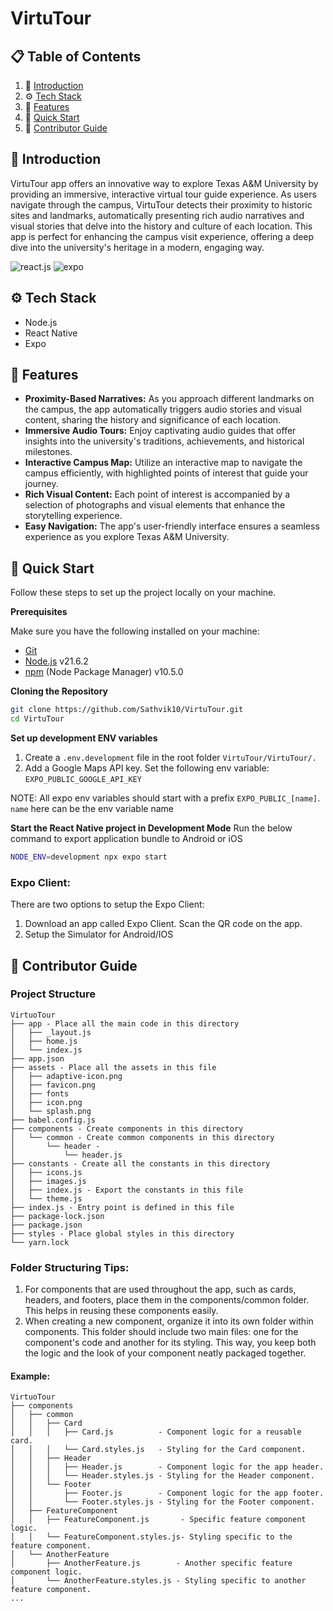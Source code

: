 
# VirtuTour

## 📋 <a name="table">Table of Contents</a>

1. 🤖 [Introduction](#introduction)
2. ⚙️  [Tech Stack](#tech-stack)
3. 🔋 [Features](#features)
4. 🤸 [Quick Start](#quick-start)
5. 📖 [Contributor Guide](#contributor-guide)
## <a name="introduction">🤖 Introduction</a>

VirtuTour app offers an innovative way to explore Texas A&M University by providing an immersive, interactive virtual tour guide experience. As users navigate through the campus, VirtuTour detects their proximity to historic sites and landmarks, automatically presenting rich audio narratives and visual stories that delve into the history and culture of each location. This app is perfect for enhancing the campus visit experience, offering a deep dive into the university's heritage in a modern, engaging way.

<div>
<img src="https://img.shields.io/badge/-React_Native-black?style=for-the-badge&logoColor=white&logo=react&color=61DAFB" alt="react.js" />
<img src="https://img.shields.io/badge/-Expo-black?style=for-the-badge&logoColor=white&logo=expo&color=000020" alt="expo" />
</div>

## <a name="tech-stack">⚙️ Tech Stack</a>
 - Node.js
 - React Native
 - Expo

## <a name="features">🔋 Features</a>

- **Proximity-Based Narratives:** As you approach different landmarks on the campus, the app automatically triggers audio stories and visual content, sharing the history and significance of each location.
- **Immersive Audio Tours:** Enjoy captivating audio guides that offer insights into the university's traditions, achievements, and historical milestones.
- **Interactive Campus Map:** Utilize an interactive map to navigate the campus efficiently, with highlighted points of interest that guide your journey.
- **Rich Visual Content:** Each point of interest is accompanied by a selection of photographs and visual elements that enhance the storytelling experience.
- **Easy Navigation:** The app's user-friendly interface ensures a seamless experience as you explore Texas A&M University.




## <a name="quick-start">🤸 Quick Start</a>

Follow these steps to set up the project locally on your machine.

**Prerequisites**

Make sure you have the following installed on your machine:

- [Git](https://git-scm.com/)
- [Node.js](https://nodejs.org/en) v21.6.2
- [npm](https://www.npmjs.com/) (Node Package Manager) v10.5.0

**Cloning the Repository**

```bash
git clone https://github.com/Sathvik10/VirtuTour.git
cd VirtuTour
```
**Set up development ENV variables**
1. Create a `.env.development` file in the root folder `VirtuTour/VirtuTour/.`
2. Add a Google Maps API key. Set the following env variable: `EXPO_PUBLIC_GOOGLE_API_KEY`

NOTE: All expo env variables should start with a prefix `EXPO_PUBLIC_[name]`. `name` here can be the env variable name

**Start the React Native project in Development Mode**
Run the below command to export application bundle to Android or iOS

```bash
NODE_ENV=development npx expo start
```

### Expo Client:
There are two options to setup the Expo Client:
1. Download an app called Expo Client. Scan the QR code on the app.
2. Setup the Simulator for Android/IOS


## <a name="contributor-guide">📖 Contributor Guide</a>

### Project Structure
```plaintext
VirtuoTour
├── app - Place all the main code in this directory
│   ├── _layout.js
│   ├── home.js
│   └── index.js
├── app.json
├── assets - Place all the assets in this file
│   ├── adaptive-icon.png
│   ├── favicon.png
│   ├── fonts
│   ├── icon.png
│   └── splash.png
├── babel.config.js
├── components - Create components in this directory
│   └── common - Create common components in this directory
│       └── header -
│           └── header.js
├── constants - Create all the constants in this directory
│   ├── icons.js
│   ├── images.js
│   ├── index.js - Export the constants in this file
│   └── theme.js
├── index.js - Entry point is defined in this file
├── package-lock.json
├── package.json
├── styles - Place global styles in this directory
└── yarn.lock
```

### Folder Structuring Tips:
1. For components that are used throughout the app, such as cards, headers, and footers, place them in the components/common folder. This helps in reusing these components easily.
2. When creating a new component, organize it into its own folder within components. This folder should include two main files: one for the component's code and another for its styling. This way, you keep both the logic and the look of your component neatly packaged together. 
#### Example: 
```plaintext
VirtuoTour
├── components
│   ├── common
│   │   ├── Card
│   │   │   ├── Card.js          - Component logic for a reusable card.
│   │   │   └── Card.styles.js   - Styling for the Card component.
│   │   ├── Header
│   │   │   ├── Header.js        - Component logic for the app header.
│   │   │   └── Header.styles.js - Styling for the Header component.
│   │   └── Footer
│   │       ├── Footer.js        - Component logic for the app footer.
│   │       └── Footer.styles.js - Styling for the Footer component.
│   ├── FeatureComponent
│   │   ├── FeatureComponent.js       - Specific feature component logic.
│   │   └── FeatureComponent.styles.js- Styling specific to the feature component.
│   └── AnotherFeature
│       ├── AnotherFeature.js        - Another specific feature component logic.
│       └── AnotherFeature.styles.js - Styling specific to another feature component.
...
```
